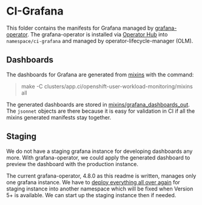 # CI-Grafana

This folder contains the manifests for Grafana managed by [grafana-operator](https://github.com/grafana-operator/grafana-operator).
The grafana-operator is installed via [Operator Hub](https://console-openshift-console.apps.ci.l2s4.p1.openshiftapps.com/operatorhub) into `namespace/ci-grafana` and managed by operator-lifecycle-manager (OLM).

## Dashboards

The dashboards for Grafana are generated from [mixins](../openshift-user-workload-monitoring/mixins) with the command:

> make -C clusters/app.ci/openshift-user-workload-monitoring/mixins all

The generated dashboards are stored in [mixins/grafana_dashboards_out](../openshift-user-workload-monitoring/mixins/grafana_dashboards_out).
The `jsonnet` objects are there because it is easy for validation in CI if all the mixins generated manifests stay together.

## Staging

We do not have a staging grafana instance for developing dashboards any more.
With grafana-operator, we could apply the generated dashboard to preview the dashboard with the production instance.

The current grafana-operator, 4.8.0 as this readme is written, manages only one grafana instance.
We have to [deploy everything all over again](https://kubernetes.slack.com/archives/C019A1KTYKC/p1670534010925499) for staging instance into another namespace
which will be fixed when Version 5+ is available.
We can start up the staging instance then if needed.
 
